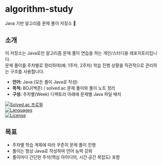 # algorithm-study

Java 기반 알고리즘 문제 풀이 저장소 🎯

## 소개

이 저장소는 Java로만 알고리즘 문제 풀이 연습을 하는 개인/스터디용 레포지토리입니다.  
문제 풀이를 주차별로 정리하여(예: 1주차, 2주차) 학습 진행 상황을 직관적으로 관리하는 구조를 사용합니다.

- **언어:** Java (모든 풀이 Java로 작성)  
- **목적:** BOJ(백준) / solved.ac 문제 풀이와 풀이 노트 정리  
- **구성:** 주차별(Week) 디렉토리 아래에 문제별 Java 파일 배치

[![Solved.ac 프로필](https://img.shields.io/badge/solved.ac-username-blue)](https://solved.ac/profile/dddd2356)  
[![Languages](https://img.shields.io/badge/language-Java-orange)](https://github.com/dddd2356/algorithm-study)  
[![License](https://img.shields.io/badge/license-MIT-green)](./LICENSE)

## 목표

- 주차별 학습 계획에 따라 꾸준히 문제 풀이 진행  
- 풀이는 항상 Java로 작성하여 언어 능력 강화  
- 풀이마다 간단한 주석(핵심 아이디어, 시간·공간 복잡도) 포함
